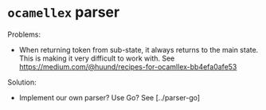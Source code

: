 # `ocamellex` parser

Problems:

- When returning token from sub-state, it always returns to the main state. This is making it very difficult to work with. See https://medium.com/@huund/recipes-for-ocamllex-bb4efa0afe53

Solution:

- Implement our own parser? Use Go? See [../parser-go]